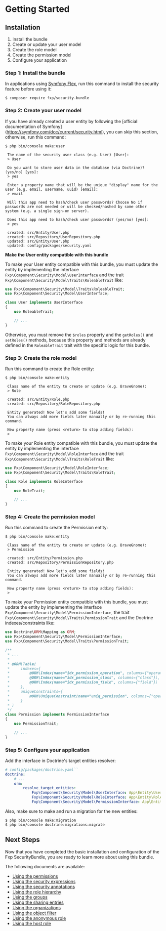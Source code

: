 Getting Started
===============

## Installation

1. Install the bundle
2. Create or update your user model
3. Create the role model
4. Create the permission model
5. Configure your application

### Step 1: Install the bundle

In applications using [Symfony Flex](https://symfony.com/doc/current/setup/flex.html), run this command to install
the security feature before using it:

```
$ composer require fxp/security-bundle
```

### Step 2: Create your user model

If you have already created a user entity by following the [official documentation of Symfony]
(https://symfony.com/doc/current/security.html), you can skip this section, otherwise, run this command:

```
$ php bin/console make:user

 The name of the security user class (e.g. User) [User]:
 > User

 Do you want to store user data in the database (via Doctrine)? (yes/no) [yes]:
 > yes

 Enter a property name that will be the unique "display" name for the user (e.g. email, username, uuid) [email]:
 > email

 Will this app need to hash/check user passwords? Choose No if passwords are not needed or will be checked/hashed by some other system (e.g. a single sign-on server).

 Does this app need to hash/check user passwords? (yes/no) [yes]:
 > yes

 created: src/Entity/User.php
 created: src/Repository/UserRepository.php
 updated: src/Entity/User.php
 updated: config/packages/security.yaml
```

**Make the User entity compatible with this bundle**

To make your User entity compatible with this bundle, you must update the entity by implementing the interface
`Fxp\Component\Security\Model\UserInterface` and the trait `Fxp\Component\Security\Model\Traits\RoleableTrait` like:

```php
use Fxp\Component\Security\Model\Traits\RoleableTrait;
use Fxp\Component\Security\Model\UserInterface;

class User implements UserInterface
{
    use RoleableTrait;

    // ...
}
```

Otherwise, you must remove the `$roles` property and the `getRoles()` and `setRoles()` methods, because this property
and methods are already defined in the `RoleableTrait` trait with the specific logic for this bundle.

### Step 3: Create the role model

Run this command to create the Role entity:

```
$ php bin/console make:entity

 Class name of the entity to create or update (e.g. BraveGnome):
 > Role

 created: src/Entity/Role.php
 created: src/Repository/RoleRepository.php

 Entity generated! Now let's add some fields!
 You can always add more fields later manually or by re-running this command.

 New property name (press <return> to stop adding fields):
 >
```

To make your Role entity compatible with this bundle, you must update the entity by implementing the interface
`Fxp\Component\Security\Model\RoleInterface` and the trait `Fxp\Component\Security\Model\Traits\RoleTrait` like:

```php
use Fxp\Component\Security\Model\RoleInterface;
use Fxp\Component\Security\Model\Traits\RoleTrait;

class Role implements RoleInterface
{
    use RoleTrait;

    // ...
}
```

### Step 4: Create the permission model

Run this command to create the Permission entity:

```
$ php bin/console make:entity

 Class name of the entity to create or update (e.g. BraveGnome):
 > Permission

 created: src/Entity/Permission.php
 created: src/Repository/PermissionRepository.php

 Entity generated! Now let's add some fields!
 You can always add more fields later manually or by re-running this command.

 New property name (press <return> to stop adding fields):
 >
```

To make your Permission entity compatible with this bundle, you must update the entity by implementing the interface
`Fxp\Component\Security\Model\PermissionInterface`, the trait `Fxp\Component\Security\Model\Traits\PermissionTrait` and
the Doctrine indexes/constraints like:

```php
use Doctrine\ORM\Mapping as ORM;
use Fxp\Component\Security\Model\PermissionInterface;
use Fxp\Component\Security\Model\Traits\PermissionTrait;

/**
 * ...
 *
 * @ORM\Table(
 *     indexes={
 *         @ORM\Index(name="idx_permission_operation", columns={"operation"}),
 *         @ORM\Index(name="idx_permission_class", columns={"class"}),
 *         @ORM\Index(name="idx_permission_field", columns={"field"})
 *     },
 *     uniqueConstraints={
 *         @ORM\UniqueConstraint(name="uniq_permission", columns={"operation", "class", "field"})
 *     }
 * )
 */
class Permission implements PermissionInterface
{
    use PermissionTrait;

    // ...
}
```

### Step 5: Configure your application

Add the interface in Doctrine's target entities resolver:

```yaml
# config/packages/doctrine.yaml``
doctrine:
    # ...
    orm:
        resolve_target_entities:
            Fxp\Component\Security\Model\UserInterface: App\Entity\User # the FQCN of your user entity
            Fxp\Component\Security\Model\RoleInterface: App\Entity\Role # the FQCN of your role entity
            Fxp\Component\Security\Model\PermissionInterface: App\Entity\Permission # the FQCN of your permission entity
```

Also, make sure to make and run a migration for the new entities:

```
$ php bin/console make:migration
$ php bin/console doctrine:migrations:migrate
```

## Next Steps

Now that you have completed the basic installation and configuration of the
Fxp SecurityBundle, you are ready to learn more about using this bundle.

The following documents are available:

- [Using the permissions](permissions.md)
- [Using the security expressions](expressions.md)
- [Using the security annotations](annotations.md)
- [Using the role hierarchy](role_hierarchy.md)
- [Using the groups](groups.md)
- [Using the sharing entries](sharing.md)
- [Using the organizations](organizations.md)
- [Using the object filter](object_filter.md)
- [Using the anonymous role](anonymous_role.md)
- [Using the host role](host_role.md)
